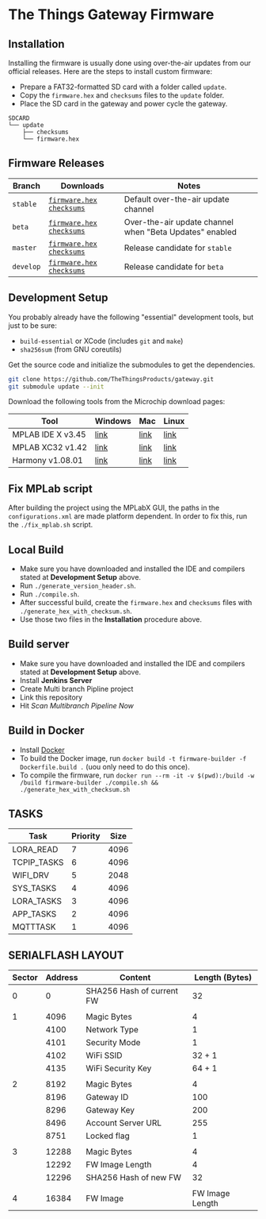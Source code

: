 # The Things Gateway Firmware

## Installation

Installing the firmware is usually done using over-the-air updates from our official releases. Here are the steps to install custom firmware:

- Prepare a FAT32-formatted SD card with a folder called `update`.
- Copy the `firmware.hex` and `checksums` files to the `update` folder.
- Place the SD card in the gateway and power cycle the gateway.

```
SDCARD
└── update
    ├── checksums
    └── firmware.hex
```

## Firmware Releases

| **Branch** | **Downloads** | **Notes** |
| ---------- | ------------- | --------- |
| `stable`   | [`firmware.hex`](https://thethingsproducts.blob.core.windows.net/the-things-gateway/v1/stable/firmware.hex) [`checksums`](https://thethingsproducts.blob.core.windows.net/the-things-gateway/v1/stable/checksums) | Default over-the-air update channel |
| `beta`     | [`firmware.hex`](https://thethingsproducts.blob.core.windows.net/the-things-gateway/v1/beta/firmware.hex) [`checksums`](https://thethingsproducts.blob.core.windows.net/the-things-gateway/v1/beta/checksums) | Over-the-air update channel when "Beta Updates" enabled |
| `master`   | [`firmware.hex`](https://thethingsproducts.blob.core.windows.net/the-things-gateway/v1/master/firmware.hex) [`checksums`](https://thethingsproducts.blob.core.windows.net/the-things-gateway/v1/master/checksums) | Release candidate for `stable` |
| `develop`  | [`firmware.hex`](https://thethingsproducts.blob.core.windows.net/the-things-gateway/v1/develop/firmware.hex) [`checksums`](https://thethingsproducts.blob.core.windows.net/the-things-gateway/v1/develop/checksums) | Release candidate for `beta` |

## Development Setup

You probably already have the following "essential" development tools, but just to be sure:

- `build-essential` or XCode (includes `git` and `make`)
- `sha256sum` (from GNU coreutils)

Get the source code and initialize the submodules to get the dependencies.

```sh
git clone https://github.com/TheThingsProducts/gateway.git
git submodule update --init
```

Download the following tools from the Microchip download pages:

| Tool | Windows | Mac | Linux | 
|--------|---------|---------------------------|-----------------|
| MPLAB IDE X v3.45|  [link](http://ww1.microchip.com/downloads/en/DeviceDoc/MPLABX-v3.45-windows-installer.exe)|  [link](http://ww1.microchip.com/downloads/en/DeviceDoc/MPLABX-v3.45-osx-installer.dmg)|[link](http://ww1.microchip.com/downloads/en/DeviceDoc/MPLABX-v3.45-linux-installer.tar)|
| MPLAB XC32 v1.42 | [link](http://ww1.microchip.com/downloads/en/DeviceDoc/xc32-v1.42-full-install-windows-installer.exe)| [link](http://ww1.microchip.com/downloads/en/DeviceDoc/xc32-v1.42-full-install-osx-installer.dmg)| [link](http://ww1.microchip.com/downloads/en/DeviceDoc/xc32-v1.42-full-install-linux-installer.run)|
| Harmony v1.08.01| [link](http://ww1.microchip.com/downloads/en/DeviceDoc/harmony_v1_08_01_windows_installer.exe)| [link](http://ww1.microchip.com/downloads/en/DeviceDoc/harmony_v1_08_01_osx_installer.dmg)| [link](http://ww1.microchip.com/downloads/en/DeviceDoc/harmony_v1_08_01_linux_installer.run)|

## Fix MPLab script

After building the project using the MPLabX GUI, the paths in the `configurations.xml` are made platform dependent. In order to fix this, run the `./fix_mplab.sh` script.

## Local Build

- Make sure you have downloaded and installed the IDE and compilers stated at **Development Setup** above.
- Run `./generate_version_header.sh`.
- Run `./compile.sh`.
- After successful build, create the `firmware.hex` and `checksums` files with `./generate_hex_with_checksum.sh`.
- Use those two files in the **Installation** procedure above.

## Build server

- Make sure you have downloaded and installed the IDE and compilers stated at **Development Setup** above.
- Install **Jenkins Server**
- Create Multi branch Pipline project
- Link this repository
- Hit *Scan Multibranch Pipeline Now*

## Build in Docker

- Install [Docker](https://www.docker.com/community-edition#/download)
- To build the Docker image, run `docker build -t firmware-builder -f Dockerfile.build .` (uou only need to do this once).
- To compile the firmware, run `docker run --rm -it -v $(pwd):/build -w /build firmware-builder ./compile.sh && ./generate_hex_with_checksum.sh`

## TASKS

| Task        | Priority | Size |
|-------------|----------|------|
| LORA_READ   | 7        | 4096 |
| TCPIP_TASKS | 6        | 4096 |
| WIFI_DRV    | 5        | 2048 |
| SYS_TASKS   | 4        | 4096 |
| LORA_TASKS  | 3        | 4096 |
| APP_TASKS   | 2        | 4096 |
| MQTTTASK    | 1        | 4096 |

## SERIALFLASH LAYOUT

| Sector | Address | Content                   | Length (Bytes)  |
|--------|---------|---------------------------|-----------------|
| 0      | 0       | SHA256 Hash of current FW | 32              |
|        |         |                           |                 |
| 1      | 4096    | Magic Bytes               | 4               |
|        | 4100    | Network Type              | 1               |
|        | 4101    | Security Mode             | 1               |
|        | 4102    | WiFi SSID                 | 32 + 1          |
|        | 4135    | WiFi Security Key         | 64 + 1          |
|        |         |                           |                 |
| 2      | 8192    | Magic Bytes               | 4               |
|        | 8196    | Gateway ID                | 100             |
|        | 8296    | Gateway Key               | 200             |
|        | 8496    | Account Server URL        | 255             |
|        | 8751    | Locked flag               | 1               |
|        |         |                           |                 |
| 3      | 12288   | Magic Bytes               | 4               |
|        | 12292   | FW Image Length           | 4               |
|        | 12296   | SHA256 Hash of new FW     | 32              |
|        |         |                           |                 |
| 4      | 16384   | FW Image                  | FW Image Length |
